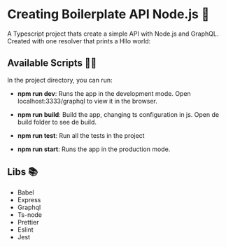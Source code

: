 # Creating Boilerplate API Node.js 🧢

A Typescript project thats create a simple API with Node.js and GraphQL. Created with one resolver that prints a Hllo world:

## Available Scripts 🏃🏻

In the project directory, you can run:

- **npm run dev**:
  Runs the app in the development mode.
  Open localhost:3333/graphql to view it in the browser.

- **npm run build**:
  Build the app, changing ts configuration in js. Open de build folder to see de build.

- **npm run test**:
  Run all the tests in the project

- **npm run start**:
  Runs the app in the production mode.

## Libs 📚

- Babel
- Express
- Graphql
- Ts-node
- Prettier
- Eslint
- Jest
